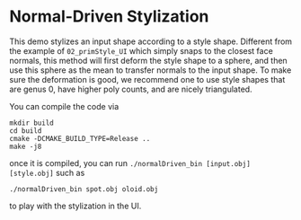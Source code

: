 # Normal-Driven Stylization

This demo stylizes an input shape according to a style shape. Different from the example of `02_primStyle_UI` which simply snaps to the closest face normals, this method will first deform the style shape to a sphere, and then use this sphere as the mean to transfer normals to the input shape. To make sure the deformation is good, we recommend one to use style shapes that are genus 0, have higher poly counts, and are nicely triangulated. 

You can compile the code via
```
mkdir build
cd build
cmake -DCMAKE_BUILD_TYPE=Release ..
make -j8
```
once it is compiled, you can run `./normalDriven_bin [input.obj] [style.obj]` such as 
```
./normalDriven_bin spot.obj oloid.obj
```
to play with the stylization in the UI.